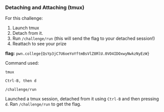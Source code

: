 ### Detaching and Attaching (tmux)

For this challenge:

1. Launch tmux
2. Detach from it.
3. Run `/challenge/run` (this will send the flag to your detached session!)
4. Reattach to see your prize

**flag:** `pwn.college{QsYp3jC7U6oeYoYftmBsVlZ8RlU.0VO4IDOxwyNwkzNyEzW}`

Command used: 

`tmux`

`Ctrl-B, then d`

`/challenge/run`

Launched a tmux session, detached from it using `Ctrl-B` and then pressing `d`. Ran `/challenge/run` to get the flag. 
